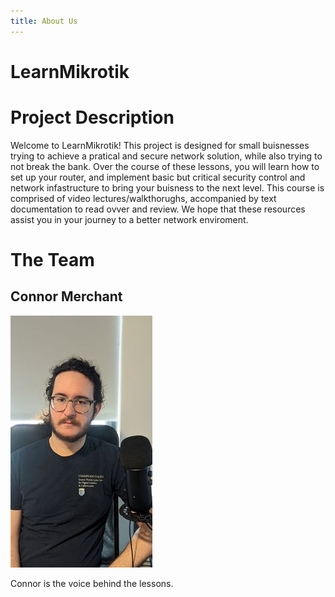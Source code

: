 ```yaml
---
title: About Us
---
```


LearnMikrotik
=====

# Project Description
Welcome to LearnMikrotik! This project is designed for small buisnesses trying to achieve a pratical and secure network solution, while also trying to not break the bank.
Over the course of these lessons, you will learn how to set up your router, and implement basic but critical security control and network infastructure to bring your buisness to the next level.
This course is comprised of video lectures/walkthorughs, accompanied by text documentation to read ovver and review. We hope that these resources assist you in your journey to a better network enviroment. 

# The Team

## Connor Merchant
![](../Pics/connor_desk%20(1).jpg)

Connor is the voice behind the lessons. 
